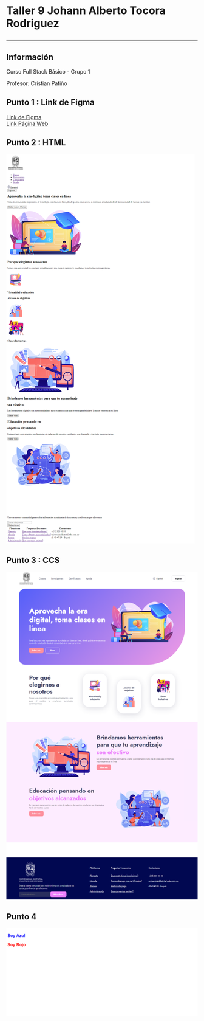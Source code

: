 <h1>Taller 9 Johann Alberto Tocora Rodriguez</>
<hr>

<h2>Información</h2>
<p>Curso Full Stack Básico - Grupo 1</p>
<p>Profesor: Cristian Patiño </p>

<h2>Punto 1 : Link de Figma</h2>
<a href="https://www.figma.com/file/XZjr1jfLn81j5EmHUiKqWj/Johann-Tocora---Wireframe%2FMockup-Exercise-Rita?type=design&node-id=0-1&t=XTOM8ehrnguAybUO-0">Link de Figma</a>
<br>
<a href="https://jtocorarod.github.io/taller-9-full-stack/">Link Página Web </a>

<h2>Punto 2 : HTML</h2>
<img 
src="./public/images/html.png" alt="html">

<h2>Punto 3 : CCS</h2>
<img 
src="./public/images/html-css.png" alt="css">

<h2>Punto 4 </h2>
<img 
src="./public/images/punto-4.png" alt="css">
